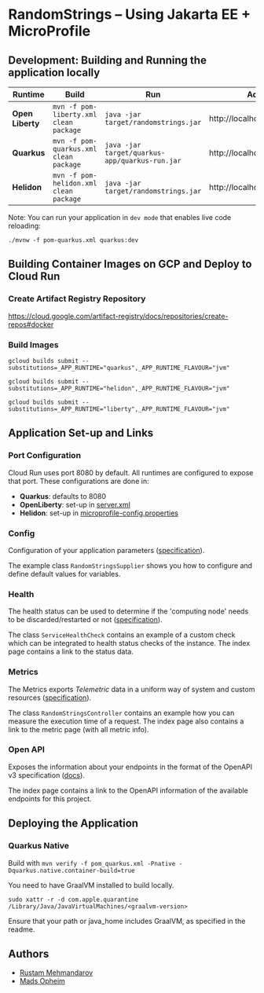 # RandomStrings – Using Jakarta EE + MicroProfile

## Development: Building and Running the application locally

| Runtime          | Build                                      | Run                                                | Address                       |
|------------------|--------------------------------------------|----------------------------------------------------|-------------------------------|
| **Open Liberty** | ```mvn -f pom-liberty.xml clean package``` | ```java -jar target/randomstrings.jar```           | http://localhost:9080/api/rnd |
| **Quarkus**      | ```mvn -f pom-quarkus.xml clean package``` | ```java -jar target/quarkus-app/quarkus-run.jar``` | http://localhost:8080/api/rnd |
| **Helidon**      | ```mvn -f pom-helidon.xml clean package``` | ```java -jar target/randomstrings.jar```           | http://localhost:8080/api/rnd |

Note: You can run your application in `dev mode` that enables live code reloading:

```shell script
./mvnw -f pom-quarkus.xml quarkus:dev
```

## Building Container Images on GCP and Deploy to Cloud Run

### Create Artifact Registry Repository
https://cloud.google.com/artifact-registry/docs/repositories/create-repos#docker

### Build Images
```shell script
gcloud builds submit --substitutions=_APP_RUNTIME="quarkus",_APP_RUNTIME_FLAVOUR="jvm"

gcloud builds submit --substitutions=_APP_RUNTIME="helidon",_APP_RUNTIME_FLAVOUR="jvm"

gcloud builds submit --substitutions=_APP_RUNTIME="liberty",_APP_RUNTIME_FLAVOUR="jvm"
```

## Application Set-up and Links
### Port Configuration
Cloud Run uses port 8080 by default. All runtimes are configured to expose that port. These configurations are done in: 

* **Quarkus**: defaults to 8080
* **OpenLiberty**: set-up in [server.xml](src/main/liberty/config/server.xml)
* **Helidon**: set-up in [microprofile-config.properties](src/main/resources/META-INF/microprofile-config.properties)

### Config
Configuration of your application parameters ([specification][2]).

The example class `RandomStringsSupplier` shows you how to configure and define default values for variables.

### Health
The health status can be used to determine if the 'computing node' needs to be discarded/restarted or not ([specification][3]).

The class `ServiceHealthCheck` contains an example of a custom check which can be integrated to health status checks of the instance.  The index page contains a link to the status data.

### Metrics
The Metrics exports _Telemetric_ data in a uniform way of system and custom resources ([specification][4]).

The class `RandomStringsController` contains an example how you can measure the execution time of a request. The index page also contains a link to the metric page (with all metric info).

### Open API
Exposes the information about your endpoints in the format of the OpenAPI v3 specification ([docs][5]).

The index page contains a link to the OpenAPI information of the available endpoints for this project.

## Deploying the Application

### Quarkus Native
Build with `mvn verify -f pom_quarkus.xml -Pnative -Dquarkus.native.container-build=true`

You need to have GraalVM installed to build locally.

```shell script
sudo xattr -r -d com.apple.quarantine /Library/Java/JavaVirtualMachines/<graalvm-version>
```

Ensure that your path or java_home includes GraalVM, as specified in the readme.

## Authors
- [Rustam Mehmandarov][6]
- [Mads Opheim][7]


[1]: https://microprofile.io/
[2]: https://microprofile.io/project/eclipse/microprofile-config
[3]: https://microprofile.io/project/eclipse/microprofile-health
[4]: https://microprofile.io/project/eclipse/microprofile-metrics
[5]: https://microprofile.io/project/eclipse/microprofile-open-api
[6]: https://github.com/mehmandarov
[7]: https://github.com/madsop